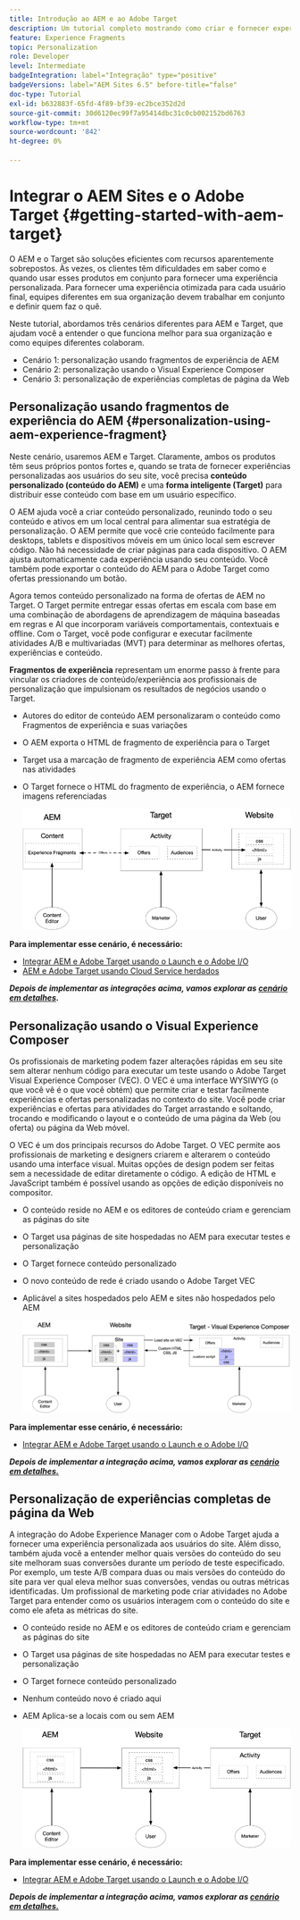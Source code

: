 ```yaml
---
title: Introdução ao AEM e ao Adobe Target
description: Um tutorial completo mostrando como criar e fornecer experiências personalizadas usando o Adobe Experience Manager e o Adobe Target. Neste tutorial, você também aprenderá sobre as diferentes personalidades envolvidas no processo completo e como elas colaboram entre si
feature: Experience Fragments
topic: Personalization
role: Developer
level: Intermediate
badgeIntegration: label="Integração" type="positive"
badgeVersions: label="AEM Sites 6.5" before-title="false"
doc-type: Tutorial
exl-id: b632883f-65fd-4f89-bf39-ec2bce352d2d
source-git-commit: 30d6120ec99f7a95414dbc31c0cb002152bd6763
workflow-type: tm+mt
source-wordcount: '842'
ht-degree: 0%

---
```


# Integrar o AEM Sites e o Adobe Target {#getting-started-with-aem-target}

O AEM e o Target são soluções eficientes com recursos aparentemente sobrepostos. Às vezes, os clientes têm dificuldades em saber como e quando usar esses produtos em conjunto para fornecer uma experiência personalizada. Para fornecer uma experiência otimizada para cada usuário final, equipes diferentes em sua organização devem trabalhar em conjunto e definir quem faz o quê.

Neste tutorial, abordamos três cenários diferentes para AEM e Target, que ajudam você a entender o que funciona melhor para sua organização e como equipes diferentes colaboram.

* Cenário 1: personalização usando fragmentos de experiência de AEM
* Cenário 2: personalização usando o Visual Experience Composer
* Cenário 3: personalização de experiências completas de página da Web

## Personalização usando fragmentos de experiência do AEM {#personalization-using-aem-experience-fragment}

Neste cenário, usaremos AEM e Target. Claramente, ambos os produtos têm seus próprios pontos fortes e, quando se trata de fornecer experiências personalizadas aos usuários do seu site, você precisa **conteúdo personalizado (conteúdo do AEM)** e uma **forma inteligente (Target)** para distribuir esse conteúdo com base em um usuário específico.

O AEM ajuda você a criar conteúdo personalizado, reunindo todo o seu conteúdo e ativos em um local central para alimentar sua estratégia de personalização. O AEM permite que você crie conteúdo facilmente para desktops, tablets e dispositivos móveis em um único local sem escrever código. Não há necessidade de criar páginas para cada dispositivo. O AEM ajusta automaticamente cada experiência usando seu conteúdo. Você também pode exportar o conteúdo do AEM para o Adobe Target como ofertas pressionando um botão.

Agora temos conteúdo personalizado na forma de ofertas de AEM no Target. O Target permite entregar essas ofertas em escala com base em uma combinação de abordagens de aprendizagem de máquina baseadas em regras e AI que incorporam variáveis comportamentais, contextuais e offline.  Com o Target, você pode configurar e executar facilmente atividades A/B e multivariadas (MVT) para determinar as melhores ofertas, experiências e conteúdo.

**Fragmentos de experiência** representam um enorme passo à frente para vincular os criadores de conteúdo/experiência aos profissionais de personalização que impulsionam os resultados de negócios usando o Target.

* Autores do editor de conteúdo AEM personalizaram o conteúdo como Fragmentos de experiência e suas variações
* O AEM exporta o HTML de fragmento de experiência para o Target&#x200B;
* Target&#x200B; usa a marcação de fragmento de experiência AEM como ofertas nas atividades
* O Target fornece o HTML do fragmento de experiência, o AEM fornece imagens referenciadas

  ![Personalização usando o diagrama de Fragmentos de experiência](assets/personalization-use-case-1/use-case-1-diagram.png)

**Para implementar esse cenário, é necessário:**

* [Integrar AEM e Adobe Target usando o Launch e o Adobe I/O](./implementation.md#integrating-aem-target-options)
* [AEM e Adobe Target usando Cloud Service herdados](./implementation.md#integrating-aem-target-options)

***Depois de implementar as integrações acima, vamos explorar as [cenário em detalhes](./personalization-use-case-1.md).***

## Personalização usando o Visual Experience Composer

Os profissionais de marketing podem fazer alterações rápidas em seu site sem alterar nenhum código para executar um teste usando o Adobe Target Visual Experience Composer (VEC). O VEC é uma interface WYSIWYG (o que você vê é o que você obtém) que permite criar e testar facilmente experiências e ofertas personalizadas no contexto do site. Você pode criar experiências e ofertas para atividades do Target arrastando e soltando, trocando e modificando o layout e o conteúdo de uma página da Web (ou oferta) ou página da Web móvel.

O VEC é um dos principais recursos do Adobe Target. O VEC permite aos profissionais de marketing e designers criarem e alterarem o conteúdo usando uma interface visual. Muitas opções de design podem ser feitas sem a necessidade de editar diretamente o código. A edição de HTML e JavaScript também é possível usando as opções de edição disponíveis no compositor.

* O conteúdo reside no AEM e os editores de conteúdo criam e gerenciam as páginas do site
* O Target usa páginas de site hospedadas no AEM para executar testes e personalização
* O Target fornece conteúdo personalizado
* O novo conteúdo de rede é criado usando o Adobe Target VEC
* Aplicável a sites hospedados pelo AEM e sites não hospedados pelo AEM

  ![Personalização usando o diagrama do Visual Experience Composer](assets/personalization-use-case-3/use-case-diagram-3.png)

**Para implementar esse cenário, é necessário:**

* [Integrar AEM e Adobe Target usando o Launch e o Adobe I/O](./implementation.md#integrating-aem-target-options)

***Depois de implementar a integração acima, vamos explorar as [cenário em detalhes.](./personalization-use-case-3.md)***

## Personalização de experiências completas de página da Web

A integração do Adobe Experience Manager com o Adobe Target ajuda a fornecer uma experiência personalizada aos usuários do site. Além disso, também ajuda você a entender melhor quais versões do conteúdo do seu site melhoram suas conversões durante um período de teste especificado. Por exemplo, um teste A/B compara duas ou mais versões do conteúdo do site para ver qual eleva melhor suas conversões, vendas ou outras métricas identificadas. Um profissional de marketing pode criar atividades no Adobe Target para entender como os usuários interagem com o conteúdo do site e como ele afeta as métricas do site.

* O conteúdo reside no AEM e os editores de conteúdo criam e gerenciam as páginas do site
* O Target usa páginas de site hospedadas no AEM para executar testes e personalização
* O Target fornece conteúdo personalizado
* Nenhum conteúdo novo é criado aqui
* AEM Aplica-se a locais com ou sem AEM

  ![diagrama](assets/personalization-use-case-2/use-case-2-diagram.png)

**Para implementar esse cenário, é necessário:**

* [Integrar AEM e Adobe Target usando o Launch e o Adobe I/O](./implementation.md#integrating-aem-target-options)

***Depois de implementar a integração acima, vamos explorar as [cenário em detalhes.](./personalization-use-case-2.md)***
